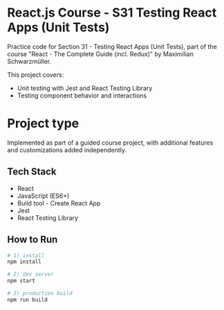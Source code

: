 # React.js Course - S31 Testing React Apps (Unit Tests)

Practice code for Section 31 - Testing React Apps (Unit Tests), part of the course "React - The Complete Guide (incl. Redux)" by Maximilian Schwarzmüller.

This project covers:
- Unit testing with Jest and React Testing Library
- Testing component behavior and interactions
  
# Project type
Implemented as part of a guided course project, with additional features and customizations added independently.

## Tech Stack
- React
- JavaScript (ES6+)
- Build tool - Create React App
- Jest
- React Testing Library
## How to Run

```bash
# 1) install
npm install

# 2) dev server
npm start

# 3) production build
npm run build
```
